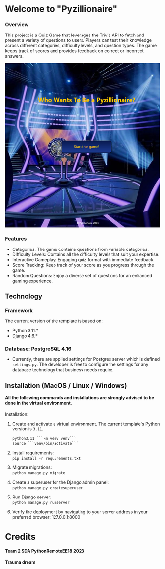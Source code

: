 # Welcome to "Pyzillionaire"
###  Overview
This project is a Quiz Game that leverages the Trivia API to fetch and present a variety of questions to users. Players 
can test their knowledge across different categories, difficulty levels, and question types. The game keeps track of scores and provides feedback on correct or incorrect answers.

![img.png](img.png)

### Features

- Categories: The game contains questions from variable categories.
-  Difficulty Levels: Contains all the difficulty levels that suit your expertise.
- Interactive Gameplay: Engaging quiz format with immediate feedback.
- Score Tracking: Keep track of your score as you progress through the game.
- Random Questions: Enjoy a diverse set of questions for an enhanced gaming experience.

## Technology

### Framework

The current version of the template is based on:

- Python 3.11.*
- Django 4.6.*

### Database: PostgreSQL 4.16

- Currently, there are applied settings for Postgres server which is defined `settings.py`.
  The developer is free to configure the settings for any database technology that business needs require.



## Installation (MacOS / Linux / Windows)
#### All the following commands and installations are strongly advised to be done in the virtual environment.
Installation:

1. Create and activate a virtual environment. The current template's Python version is `3.11`.

       python3.11 ```-m venv venv```
       source ```venv/bin/activate```

2. Install requirements:\
```pip install -r requirements.txt```

3. Migrate migrations:\
 ```python manage.py migrate```

4. Create a superuser for the Django admin panel:\
```python manage.py createsuperuser```


5. Run Django server:\
 ```python manage.py runserver```

6. Verify the deployment by navigating to your server address in your preferred browser:
127.0.0.1:8000


# Credits

#### Team 2 SDA PythonRemoteEE18  2023
#### Trauma dream

